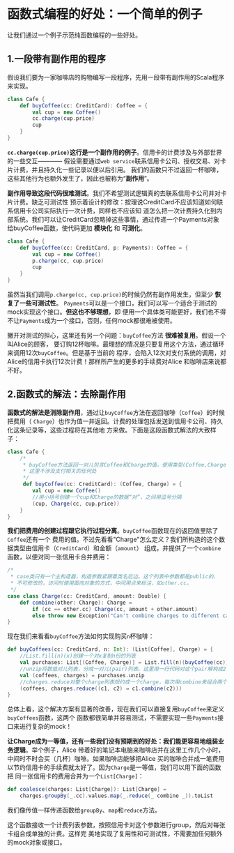 函数式编程的好处：一个简单的例子
================================================================================
让我们通过一个例子示范纯函数编程的一些好处。

## 1.一段带有副作用的程序
假设我们要为一家咖啡店的购物编写一段程序，先用一段带有副作用的Scala程序来实现。
```scala
class Cafe {
    def buyCoffee(cc: CreditCard): Coffee = {
        val cup = new Coffee()
        cc.charge(cup.price)
        cup
    }
}
```
**`cc.charge(cup.price)`这行是一个副作用的例子**。信用卡的计费涉及与外部世界的一些交互————
假设需要通过`web service`联系信用卡公司、授权交易、对卡片计费，并且持久化一些记录以便以后引用。
我们的函数只不过返回一杯咖啡，这些其他行为也额外发生了，因此也被称为“**副作用**”。

**副作用导致这段代码很难测试**。我们不希望测试逻辑真的去联系信用卡公司并对卡片计费。缺乏可测试性
预示着设计的修改：按理说CreditCard不应该知道如何联系信用卡公司实际执行一次计费，同样也不应该知
道怎么把一次计费持久化到内部系统。我们可以让CreditCard忽略掉这些事情，通过传递一个Payments对象
给buyCoffee函数，使代码更加 **模块化** 和 **可测化**。
```scala
class Cafe {
    def buyCoffee(cc: CreditCard, p: Payments): Coffee = {
        val cup = new Coffee()
        p.charge(cc, cup.price)
        cup
    }
}
```
虽然当我们调用`p.charge(cc, cup.price)`的时候仍然有副作用发生，但至少 **恢复了一些可测试性**。
`Payments`可以是一个接口，我们可以写一个适合于测试的mock实现这个接口。**但这也不够理想**，即
便用一个具体类可能更好，我们也不得不让`Payments`成为一个接口，否则，任何mock都很难被使用。

撇开对测试的担心，这里还有另一个问题：`buyCoffee`方法 **很难被复用**。假设一个叫Alice的顾客，
要订购12杯咖啡。最理想的情况是只要复用这个方法，通过循环来调用12次`buyCoffee`。但是基于当前的
程序，会陷入12次对支付系统的调用，对Alice的信用卡执行12次计费！那样所产生的更多的手续费对Alice
和咖啡店来说都不好。

## 2.函数式的解法：去除副作用
**函数式的解法是消除副作用**，通过让`buyCoffee`方法在返回咖啡（`Coffee`）的时候把费用（
`Charge`）也作为值一并返回。计费的处理包括发送到信用卡公司、持久化这条记录等，这些过程将在其他地
方来做。下面是这段函数式解法的大致样子：
```scala
class Cafe {
    /*
     * buyCoffee方法返回一对儿包含Coffee和Charge的值，使用类型(Coffee,Charge)来表示,
     * 这里不涉及支付相关的任何处
     */
     def buyCoffee(cc: CreditCard): (Coffee, Charge) = {
        val cup = new Coffee()
        //用小括号创建一个cup和Charge的数据“对”，之间用逗号分隔
        (cup, Charge(cc, cup.price))
    }
}
```
**我们把费用的创建过程跟它执行过程分离**。`buyCoffee`函数现在的返回值里除了`Coffee`还有一个
费用的值。不过先看看"Charge"怎么定义？我们所构造的这个数据类型由信用卡（`CreditCard`）和金额（`amount`）
组成，并提供了一个`combine`函数，以便对同一张信用卡合并费用：
```scala
/*
 * case类只有一个主构造器，构造参数紧跟着类名后边。这个列表中参数都是public的、
 * 不可修改的，访问时使用面向对象的方式，中间用点来标注，如other.cc。
 */
case class Charge(cc: CreditCard, amount: Double) {
    def combine(other: Charge): Charge =
        if (cc == other.cc) Charge(cc, amount + other.amount)
        else throw new Exception("Can't combine charges to different cards")
}
```
现在我们来看看`buyCoffee`方法如何实现购买`n`杯咖啡：
```scala
def buyCoffees(cc: CreditCard, n: Int): (List[Coffee], Charge) = {
    //List.fill(n)(x)创建一个对x复制n份的列表
    val purchases: List[(Coffee, Charge)] = List.fill(n)(buyCoffee(cc))
    //unzip将数值对儿列表，分成一对儿(pair)列表。这里用一行代码对这个pair解构成2个值，coffee列表和charge列表
    val (coffees, charges) = purchases.unzip
    //charges.reduce对整个charge列表规约成一个charge，每次用combine来组合两个charge
    (coffees, charges.reduce((c1, c2) ⇒ c1.combine(c2)))
}
```
总体上看，这个解决方案有显著的改善，现在我们可以直接复用`buyCoffee`来定义`buyCoffees`函数，这两个
函数都很简单并容易测试，不需要实现一些`Payments`接口来进行复杂的mock！

**让Charge成为一等值，还有一些我们没有预期到的好处：我们能更容易地组装业务逻辑**。举个例子，Alice
带着好的笔记本电脑来咖啡店并在这里工作几个小时，中间时不时会买（几杯）咖啡。如果咖啡店能够把Alice
买的咖啡合并成一笔费用以节约信用卡的手续费就太好了。因为`Charge`是一等值，我们可以用下面的函数把
同一张信用卡的费用合并为一个`List[Charge]`：
```scala
def coalesce(charges: List[Charge]): List[Charge] =
    charges.groupBy(_.cc).values.map(_.reduce(_ combine _)).toList
```
我们像传值一样传递函数给`groupBy`、`map`和`reduce`方法。

这个函数接收一个计费列表参数，按照信用卡对这个参数进行group，然后对每张卡组合成单独的计费。这样完
美地实现了复用性和可测试性，不需要加任何额外的mock对象或接口。

